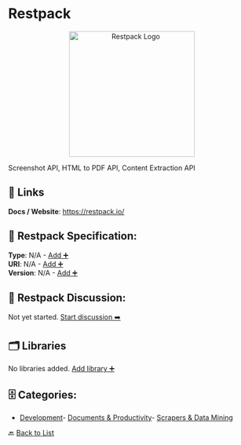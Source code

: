 # Restpack
<p align="center">
    <img width="256" src="https://raw.githubusercontent.com/apis-list/apis-list/main/apis/restpack/logo_256x256.png" alt="Restpack Logo"/>
</p>
Screenshot API, HTML to PDF API, Content Extraction API

##  🔗 Links
**Docs / Website**: https://restpack.io/

## 🧬 Restpack Specification:
**Type**: N/A - [Add ➕](https://github.com/apis-list/apis-list/edit/main/apis.yaml#L16581)  
**URI**: N/A - [Add ➕](https://github.com/apis-list/apis-list/edit/main/apis.yaml#L16581)  
**Version**: N/A - [Add ➕](https://github.com/apis-list/apis-list/edit/main/apis.yaml#L16581)

## 💬 Restpack Discussion:
Not yet started. [Start discussion ➡️](https://github.com/apis-list/apis-list/discussions/new)

## 🗂️ Libraries

No libraries added. [Add library ➕](https://github.com/apis-list/apis-list/edit/main/apis.yaml#L16581)    


## 🗄️ Categories:
- [Development](https://github.com/apis-list/apis-list#development-)- [Documents & Productivity](https://github.com/apis-list/apis-list#documents--productivity-)- [Scrapers & Data Mining](https://github.com/apis-list/apis-list#scrapers--data-mining-)

🔙  [Back to List](https://github.com/apis-list/apis-list)
